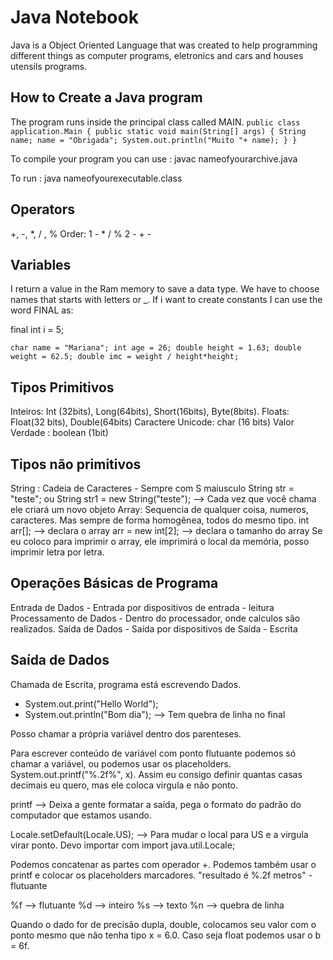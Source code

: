 # Java Notebook

Java is a Object Oriented Language that was created to help programming different things as computer programs, eletronics and cars and houses utensils programs.

## How to Create a Java program

The program runs inside the principal class called MAIN.
``
public class application.Main {
public static void main(String[] args) {
String    name;
name = "Obrigada";
System.out.println("Muito "+ name);
}
}
``

To compile your program you can use :
javac nameofyourarchive.java

To run :
java nameofyourexecutable.class


## Operators

+, -, *, / , % 
Order: 
1 - * / %
2 - + -


## Variables

I return a value in the Ram memory to save a data type. We have to choose names that starts with letters or _. 
If i want to create constants I can use the word FINAL as:

final int i = 5;

``
char name = "Mariana";
int age = 26;
double height = 1.63;
double weight = 62.5;
double imc = weight / height*height;
``

## Tipos Primitivos

Inteiros: Int (32bits), Long(64bits), Short(16bits), Byte(8bits).
Floats: Float(32 bits), Double(64bits)
Caractere Unicode: char (16 bits)
Valor Verdade : boolean (1bit)

## Tipos não primitivos
String : Cadeia de Caracteres - Sempre com S maiusculo
String str = "teste";
ou
String str1 = new String("teste"); --> Cada vez que você chama ele criará um novo objeto
Array: Sequencia de qualquer coisa, numeros, caracteres. Mas sempre de forma homogênea, todos do mesmo tipo. 
int arr[]; --> declara o array
arr = new int[2]; --> declara o tamanho do array
Se eu coloco para imprimir o array, ele imprimirá o local da memória, posso imprimir letra por letra. 

## Operações Básicas de Programa

Entrada de Dados - Entrada por dispositivos de entrada - leitura
Processamento de Dados - Dentro do processador, onde calculos são realizados.
Saída de Dados - Saída por dispositivos de Saída - Escrita

## Saída de Dados

Chamada de Escrita, programa está escrevendo Dados. 

- System.out.print("Hello World");
- System.out.println("Bom dia"); --> Tem quebra de linha no final

Posso chamar a própria variável dentro dos parenteses. 

Para escrever conteúdo de variável com ponto flutuante podemos só chamar a variável, ou podemos usar os placeholders. 
System.out.printf("%.2f%", x). Assim eu consigo definir quantas casas decimais eu quero, mas ele coloca virgula e não ponto. 

printf --> Deixa a gente formatar a saída, pega o formato do padrão do computador que estamos usando.

Locale.setDefault(Locale.US); --> Para mudar o local para US e a virgula virar ponto. Devo importar com
import java.util.Locale;

Podemos concatenar as partes com operador +.
Podemos também usar o printf e colocar os placeholders marcadores. 
"resultado é %.2f metros" - flutuante

%f --> flutuante
%d --> inteiro
%s --> texto
%n --> quebra de linha

Quando o dado for de precisão dupla, double, colocamos seu valor com o ponto mesmo que não tenha
tipo x = 6.0. Caso seja float podemos usar o b = 6f.
